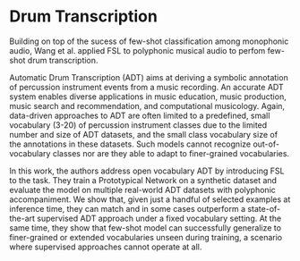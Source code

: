 # Drum Transcription

Building on top of the sucess of few-shot classification among monophonic audio, Wang et al. applied FSL to polyphonic musical audio to perfom few-shot drum transcription.  

Automatic Drum Transcription (ADT) aims at deriving a symbolic annotation of percussion instrument events from a music recording. An accurate ADT system enables diverse applications in music education, music production, music search and recommendation, and computational musicology. Again, data-driven approaches to ADT are often limited to a predefined, small vocabulary (3-20) of percussion instrument classes due to the limited number and size of ADT datasets, and the small class vocabulary size of the annotations in these datasets. Such models cannot recognize out-of-vocabulary classes nor are they able to adapt to finer-grained vocabularies. 

In this work, the authors address open vocabulary ADT by introducing FSL to the task. They train a Prototypical Network on a synthetic dataset and evaluate the model on multiple real-world ADT datasets with polyphonic accompaniment. We show that, given just a handful of selected examples at inference time, they can match and in some cases outperform a state-of-the-art supervised ADT approach under a fixed vocabulary setting. At the same time, they show that few-shot model can successfully generalize to finer-grained or extended vocabularies unseen during training, a scenario where supervised approaches cannot operate at all.

